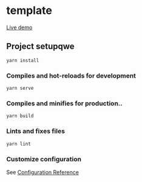# template

[Live demo](http://vue-ycapvj5w5.g.tau.link)

## Project setupqwe
```
yarn install
```

### Compiles and hot-reloads for development
```
yarn serve
```

### Compiles and minifies for production..
```
yarn build
```

### Lints and fixes files
```
yarn lint
```

### Customize configuration
See [Configuration Reference](https://cli.vuejs.org/config/)
